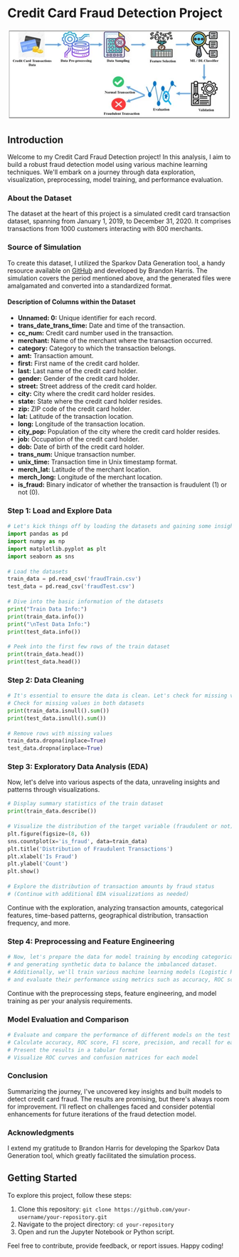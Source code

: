 # Credit Card Fraud Detection Project

![Fraud Detection](fraud.jpg)

## Introduction

Welcome to my Credit Card Fraud Detection project! In this analysis, I aim to build a robust fraud detection model using various machine learning techniques. We'll embark on a journey through data exploration, visualization, preprocessing, model training, and performance evaluation.

### About the Dataset

The dataset at the heart of this project is a simulated credit card transaction dataset, spanning from January 1, 2019, to December 31, 2020. It comprises transactions from 1000 customers interacting with 800 merchants.

### Source of Simulation

To create this dataset, I utilized the Sparkov Data Generation tool, a handy resource available on [GitHub](https://github.com/username/Sparkov-Data-Generation) and developed by Brandon Harris. The simulation covers the period mentioned above, and the generated files were amalgamated and converted into a standardized format.

#### Description of Columns within the Dataset

- **Unnamed: 0:** Unique identifier for each record.
- **trans_date_trans_time:** Date and time of the transaction.
- **cc_num:** Credit card number used in the transaction.
- **merchant:** Name of the merchant where the transaction occurred.
- **category:** Category to which the transaction belongs.
- **amt:** Transaction amount.
- **first:** First name of the credit card holder.
- **last:** Last name of the credit card holder.
- **gender:** Gender of the credit card holder.
- **street:** Street address of the credit card holder.
- **city:** City where the credit card holder resides.
- **state:** State where the credit card holder resides.
- **zip:** ZIP code of the credit card holder.
- **lat:** Latitude of the transaction location.
- **long:** Longitude of the transaction location.
- **city_pop:** Population of the city where the credit card holder resides.
- **job:** Occupation of the credit card holder.
- **dob:** Date of birth of the credit card holder.
- **trans_num:** Unique transaction number.
- **unix_time:** Transaction time in Unix timestamp format.
- **merch_lat:** Latitude of the merchant location.
- **merch_long:** Longitude of the merchant location.
- **is_fraud:** Binary indicator of whether the transaction is fraudulent (1) or not (0).

### Step 1: Load and Explore Data

```python
# Let's kick things off by loading the datasets and gaining some insights into the data.
import pandas as pd
import numpy as np
import matplotlib.pyplot as plt
import seaborn as sns

# Load the datasets
train_data = pd.read_csv('fraudTrain.csv')
test_data = pd.read_csv('fraudTest.csv')

# Dive into the basic information of the datasets
print("Train Data Info:")
print(train_data.info())
print("\nTest Data Info:")
print(test_data.info())

# Peek into the first few rows of the train dataset
print(train_data.head())
print(test_data.head())
```

### Step 2: Data Cleaning

```python
# It's essential to ensure the data is clean. Let's check for missing values and take necessary actions.
# Check for missing values in both datasets
print(train_data.isnull().sum())
print(test_data.isnull().sum())

# Remove rows with missing values
train_data.dropna(inplace=True)
test_data.dropna(inplace=True)
```

### Step 3: Exploratory Data Analysis (EDA)

Now, let's delve into various aspects of the data, unraveling insights and patterns through visualizations.

```python
# Display summary statistics of the train dataset
print(train_data.describe())

# Visualize the distribution of the target variable (fraudulent or not)
plt.figure(figsize=(8, 6))
sns.countplot(x='is_fraud', data=train_data)
plt.title('Distribution of Fraudulent Transactions')
plt.xlabel('Is Fraud')
plt.ylabel('Count')
plt.show()

# Explore the distribution of transaction amounts by fraud status
# (Continue with additional EDA visualizations as needed)
```

Continue with the exploration, analyzing transaction amounts, categorical features, time-based patterns, geographical distribution, transaction frequency, and more.

### Step 4: Preprocessing and Feature Engineering

```python
# Now, let's prepare the data for model training by encoding categorical variables, scaling features,
# and generating synthetic data to balance the imbalanced dataset.
# Additionally, we'll train various machine learning models (Logistic Regression, SVM, KNN, Random Forest, MLP, SGD, Extra Trees),
# and evaluate their performance using metrics such as accuracy, ROC score, F1 score, precision, and recall.
```

Continue with the preprocessing steps, feature engineering, and model training as per your analysis requirements.

### Model Evaluation and Comparison

```python
# Evaluate and compare the performance of different models on the test dataset
# Calculate accuracy, ROC score, F1 score, precision, and recall for each model
# Present the results in a tabular format
# Visualize ROC curves and confusion matrices for each model
```

### Conclusion

Summarizing the journey, I've uncovered key insights and built models to detect credit card fraud. The results are promising, but there's always room for improvement. I'll reflect on challenges faced and consider potential enhancements for future iterations of the fraud detection model.

### Acknowledgments

I extend my gratitude to Brandon Harris for developing the Sparkov Data Generation tool, which greatly facilitated the simulation process.

## Getting Started

To explore this project, follow these steps:

1. Clone this repository: `git clone https://github.com/your-username/your-repository.git`
2. Navigate to the project directory: `cd your-repository`
3. Open and run the Jupyter Notebook or Python script.

Feel free to contribute, provide feedback, or report issues. Happy coding!
